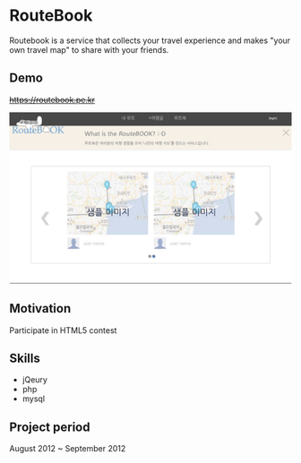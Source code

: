 # RouteBook
Routebook is a service that collects your travel experience and makes "your own travel map" to share with your friends.

## Demo
~~https://routebook.pe.kr~~

![main-page](/image/main-page.png)

## Motivation
Participate in HTML5 contest

## Skills
* jQeury
* php
* mysql

## Project period
August 2012 ~ September 2012
